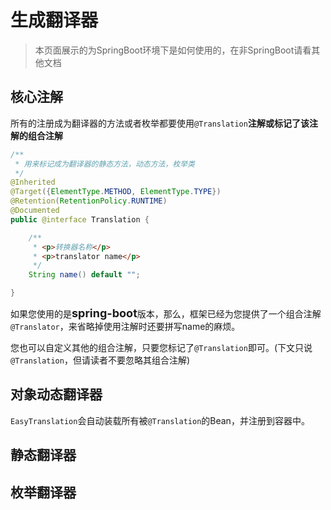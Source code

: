 # 生成翻译器

> 本页面展示的为SpringBoot环境下是如何使用的，在非SpringBoot请看其他文档

## 核心注解

所有的注册成为翻译器的方法或者枚举都要使用`@Translation`**注解或标记了该注解的组合注解**

```java
/**
 * 用来标记成为翻译器的静态方法，动态方法，枚举类
 */
@Inherited
@Target({ElementType.METHOD, ElementType.TYPE})
@Retention(RetentionPolicy.RUNTIME)
@Documented
public @interface Translation {

    /**
     * <p>转换器名称</p>
     * <p>translator name</p>
     */
    String name() default "";

}

```

如果您使用的是<font size=4>**spring-boot**</font>版本，那么，框架已经为您提供了一个组合注解`@Translator`，来省略掉使用注解时还要拼写name的麻烦。

您也可以自定义其他的组合注解，只要您标记了`@Translation`即可。(下文只说`@Translation`，但请读者不要忽略其组合注解)

## 对象动态翻译器

`EasyTranslation`会自动装载所有被`@Translation`的Bean，并注册到容器中。

## 静态翻译器

## 枚举翻译器

